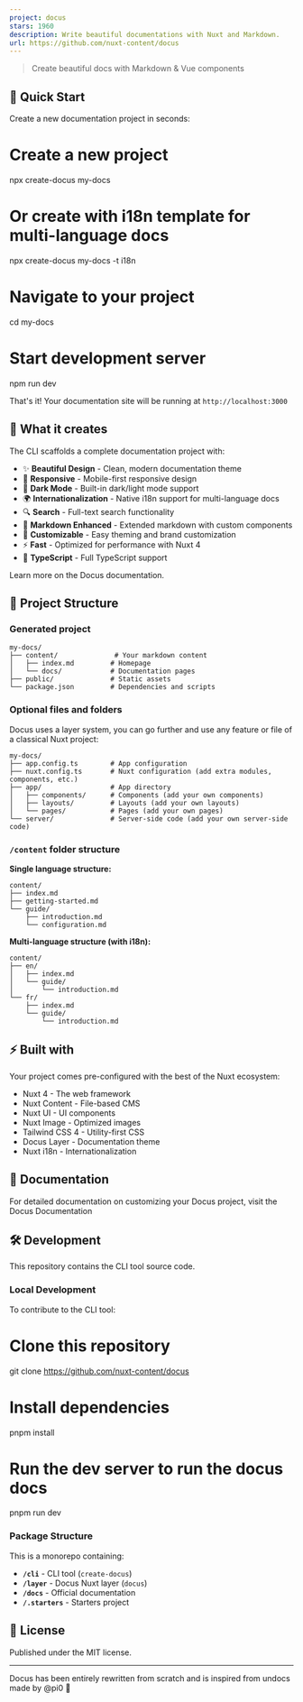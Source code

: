 ```yaml
---
project: docus
stars: 1960
description: Write beautiful documentations with Nuxt and Markdown.
url: https://github.com/nuxt-content/docus
---
```


> Create beautiful docs with Markdown & Vue components

🚀 Quick Start
--------------

Create a new documentation project in seconds:

# Create a new project
npx create-docus my-docs

# Or create with i18n template for multi-language docs
npx create-docus my-docs -t i18n

# Navigate to your project
cd my-docs

# Start development server
npm run dev

That's it! Your documentation site will be running at `http://localhost:3000`

🎯 What it creates
------------------

The CLI scaffolds a complete documentation project with:

-   ✨ **Beautiful Design** - Clean, modern documentation theme
-   📱 **Responsive** - Mobile-first responsive design
-   🌙 **Dark Mode** - Built-in dark/light mode support
-   🌍 **Internationalization** - Native i18n support for multi-language docs
-   🔍 **Search** - Full-text search functionality
-   📝 **Markdown Enhanced** - Extended markdown with custom components
-   🎨 **Customizable** - Easy theming and brand customization
-   ⚡ **Fast** - Optimized for performance with Nuxt 4
-   🔧 **TypeScript** - Full TypeScript support

Learn more on the Docus documentation.

📁 Project Structure
--------------------

### Generated project

```
my-docs/
├── content/              # Your markdown content
│   ├── index.md         # Homepage
│   └── docs/            # Documentation pages
├── public/              # Static assets
└── package.json         # Dependencies and scripts
```

### Optional files and folders

Docus uses a layer system, you can go further and use any feature or file of a classical Nuxt project:

```
my-docs/
├── app.config.ts        # App configuration
├── nuxt.config.ts       # Nuxt configuration (add extra modules, components, etc.)
├── app/                 # App directory
│   ├── components/      # Components (add your own components)
│   ├── layouts/         # Layouts (add your own layouts)
│   └── pages/           # Pages (add your own pages)
└── server/              # Server-side code (add your own server-side code)
```

### `/content` folder structure

**Single language structure:**

```
content/
├── index.md
├── getting-started.md
└── guide/
    ├── introduction.md
    └── configuration.md
```

**Multi-language structure (with i18n):**

```
content/
├── en/
│   ├── index.md
│   └── guide/
│       └── introduction.md
└── fr/
    ├── index.md
    └── guide/
        └── introduction.md
```

⚡ Built with
------------

Your project comes pre-configured with the best of the Nuxt ecosystem:

-   Nuxt 4 - The web framework
-   Nuxt Content - File-based CMS
-   Nuxt UI - UI components
-   Nuxt Image - Optimized images
-   Tailwind CSS 4 - Utility-first CSS
-   Docus Layer - Documentation theme
-   Nuxt i18n - Internationalization

📖 Documentation
----------------

For detailed documentation on customizing your Docus project, visit the Docus Documentation

🛠️ Development
---------------

This repository contains the CLI tool source code.

### Local Development

To contribute to the CLI tool:

# Clone this repository
git clone https://github.com/nuxt-content/docus

# Install dependencies
pnpm install

# Run the dev server to run the docus docs
pnpm run dev

### Package Structure

This is a monorepo containing:

-   **`/cli`** - CLI tool (`create-docus`)
-   **`/layer`** - Docus Nuxt layer (`docus`)
-   **`/docs`** - Official documentation
-   **`/.starters`** - Starters project

📄 License
----------

Published under the MIT license.

* * *

Docus has been entirely rewritten from scratch and is inspired from undocs made by @pi0 💚
